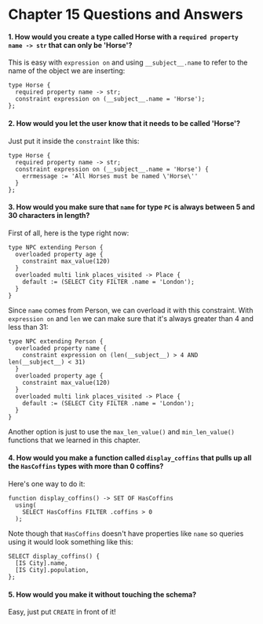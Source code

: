 # Chapter 15 Questions and Answers

#### 1. How would you create a type called Horse with a `required property name -> str` that can only be 'Horse'?

This is easy with `expression on` and using `__subject__.name` to refer to the name of the object we are inserting:

```sdl
type Horse {
  required property name -> str;
  constraint expression on (__subject__.name = 'Horse');
};
```

#### 2. How would you let the user know that it needs to be called 'Horse'?

Just put it inside the `constraint` like this:

```sdl
type Horse {
  required property name -> str;
  constraint expression on (__subject__.name = 'Horse') {
    errmessage := 'All Horses must be named \'Horse\''
  }
};
```

#### 3. How would you make sure that `name` for type `PC` is always between 5 and 30 characters in length?

First of all, here is the type right now:

```sdl
type NPC extending Person {
  overloaded property age {
    constraint max_value(120)
  }
  overloaded multi link places_visited -> Place {
    default := (SELECT City FILTER .name = 'London');
  }
}
```

Since `name` comes from Person, we can overload it with this constraint. With `expression on` and `len` we can make sure that it's always greater than 4 and less than 31:

```sdl
type NPC extending Person {
  overloaded property name {
    constraint expression on (len(__subject__) > 4 AND len(__subject__) < 31)
  }
  overloaded property age {
    constraint max_value(120)
  }
  overloaded multi link places_visited -> Place {
    default := (SELECT City FILTER .name = 'London');
  }
}
```

Another option is just to use the `max_len_value()` and `min_len_value()` functions that we learned in this chapter.

#### 4. How would you make a function called `display_coffins` that pulls up all the `HasCoffins` types with more than 0 coffins?

Here's one way to do it:

```sdl
function display_coffins() -> SET OF HasCoffins
  using(
    SELECT HasCoffins FILTER .coffins > 0
  );
```

Note though that `HasCoffins` doesn't have properties like `name` so queries using it would look something like this:

```edgeql
SELECT display_coffins() {
  [IS City].name,
  [IS City].population,
};
```

#### 5. How would you make it without touching the schema?

Easy, just put `CREATE` in front of it!
